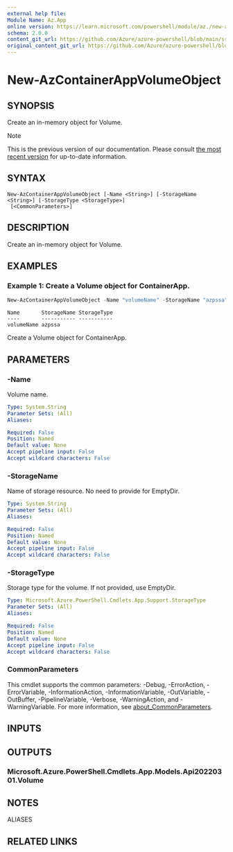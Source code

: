 ```yaml
---
external help file:
Module Name: Az.App
online version: https://learn.microsoft.com/powershell/module/az./new-azcontainerappvolumeobject
schema: 2.0.0
content_git_url: https://github.com/Azure/azure-powershell/blob/main/src/App/help/New-AzContainerAppVolumeObject.md
original_content_git_url: https://github.com/Azure/azure-powershell/blob/main/src/App/help/New-AzContainerAppVolumeObject.md
---
```


# New-AzContainerAppVolumeObject

## SYNOPSIS
Create an in-memory object for Volume.

> [!NOTE]
>This is the previous version of our documentation. Please consult [the most recent version](/powershell/module/az.app/new-azcontainerappvolumeobject) for up-to-date information.

## SYNTAX

```
New-AzContainerAppVolumeObject [-Name <String>] [-StorageName <String>] [-StorageType <StorageType>]
 [<CommonParameters>]
```

## DESCRIPTION
Create an in-memory object for Volume.

## EXAMPLES

### Example 1: Create a Volume object for ContainerApp.
```powershell
New-AzContainerAppVolumeObject -Name "volumeName" -StorageName "azpssa"
```

```output
Name       StorageName StorageType
----       ----------- -----------
volumeName azpssa
```

Create a Volume object for ContainerApp.

## PARAMETERS

### -Name
Volume name.

```yaml
Type: System.String
Parameter Sets: (All)
Aliases:

Required: False
Position: Named
Default value: None
Accept pipeline input: False
Accept wildcard characters: False
```

### -StorageName
Name of storage resource.
No need to provide for EmptyDir.

```yaml
Type: System.String
Parameter Sets: (All)
Aliases:

Required: False
Position: Named
Default value: None
Accept pipeline input: False
Accept wildcard characters: False
```

### -StorageType
Storage type for the volume.
If not provided, use EmptyDir.

```yaml
Type: Microsoft.Azure.PowerShell.Cmdlets.App.Support.StorageType
Parameter Sets: (All)
Aliases:

Required: False
Position: Named
Default value: None
Accept pipeline input: False
Accept wildcard characters: False
```

### CommonParameters
This cmdlet supports the common parameters: -Debug, -ErrorAction, -ErrorVariable, -InformationAction, -InformationVariable, -OutVariable, -OutBuffer, -PipelineVariable, -Verbose, -WarningAction, and -WarningVariable. For more information, see [about_CommonParameters](http://go.microsoft.com/fwlink/?LinkID=113216).

## INPUTS

## OUTPUTS

### Microsoft.Azure.PowerShell.Cmdlets.App.Models.Api20220301.Volume

## NOTES

ALIASES

## RELATED LINKS

